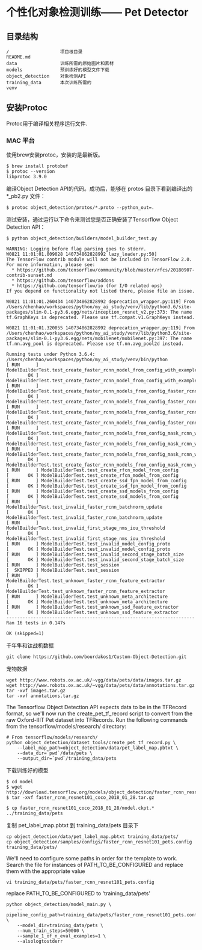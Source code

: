 # 个性化对象检测训练—— Pet Detector

## 目录结构

    /                   项目根目录
    README.md               
    data                训练所需的原始图片和素材                   
    models              预训练好的模型文件下载    
    object_detection    对象检测API    
    training_data       本次训练所需的    
    venv


## 安装Protoc

Protoc用于编译相关程序运行文件.

### MAC 平台

使用brew安装protoc，安装的是最新版。

    $ brew install protobuf
    $ protoc --version
    libprotoc 3.9.0
    
编译Object Detection API的代码。成功后，能够在 protos 目录下看到编译出的 *_pb2.py 文件：

    $ protoc object_detection/protos/*.proto --python_out=.
    
测试安装，通过运行以下命令来测试您是否正确安装了Tensorflow Object Detection API：

    $ python object_detection/builders/model_builder_test.py

    WARNING: Logging before flag parsing goes to stderr.
    W0821 11:01:01.009028 140734862828992 lazy_loader.py:50] 
    The TensorFlow contrib module will not be included in TensorFlow 2.0.
    For more information, please see:
      * https://github.com/tensorflow/community/blob/master/rfcs/20180907-contrib-sunset.md
      * https://github.com/tensorflow/addons
      * https://github.com/tensorflow/io (for I/O related ops)
    If you depend on functionality not listed there, please file an issue.
    
    W0821 11:01:01.260434 140734862828992 deprecation_wrapper.py:119] From /Users/chenhao/workspaces/python/my_ai_study/venv/lib/python3.6/site-packages/slim-0.1-py3.6.egg/nets/inception_resnet_v2.py:373: The name tf.GraphKeys is deprecated. Please use tf.compat.v1.GraphKeys instead.
    
    W0821 11:01:01.320055 140734862828992 deprecation_wrapper.py:119] From /Users/chenhao/workspaces/python/my_ai_study/venv/lib/python3.6/site-packages/slim-0.1-py3.6.egg/nets/mobilenet/mobilenet.py:397: The name tf.nn.avg_pool is deprecated. Please use tf.nn.avg_pool2d instead.
    
    Running tests under Python 3.6.4: /Users/chenhao/workspaces/python/my_ai_study/venv/bin/python
    [ RUN      ] ModelBuilderTest.test_create_faster_rcnn_model_from_config_with_example_miner
    [       OK ] ModelBuilderTest.test_create_faster_rcnn_model_from_config_with_example_miner
    [ RUN      ] ModelBuilderTest.test_create_faster_rcnn_models_from_config_faster_rcnn_with_matmul
    [       OK ] ModelBuilderTest.test_create_faster_rcnn_models_from_config_faster_rcnn_with_matmul
    [ RUN      ] ModelBuilderTest.test_create_faster_rcnn_models_from_config_faster_rcnn_without_matmul
    [       OK ] ModelBuilderTest.test_create_faster_rcnn_models_from_config_faster_rcnn_without_matmul
    [ RUN      ] ModelBuilderTest.test_create_faster_rcnn_models_from_config_mask_rcnn_with_matmul
    [       OK ] ModelBuilderTest.test_create_faster_rcnn_models_from_config_mask_rcnn_with_matmul
    [ RUN      ] ModelBuilderTest.test_create_faster_rcnn_models_from_config_mask_rcnn_without_matmul
    [       OK ] ModelBuilderTest.test_create_faster_rcnn_models_from_config_mask_rcnn_without_matmul
    [ RUN      ] ModelBuilderTest.test_create_rfcn_model_from_config
    [       OK ] ModelBuilderTest.test_create_rfcn_model_from_config
    [ RUN      ] ModelBuilderTest.test_create_ssd_fpn_model_from_config
    [       OK ] ModelBuilderTest.test_create_ssd_fpn_model_from_config
    [ RUN      ] ModelBuilderTest.test_create_ssd_models_from_config
    [       OK ] ModelBuilderTest.test_create_ssd_models_from_config
    [ RUN      ] ModelBuilderTest.test_invalid_faster_rcnn_batchnorm_update
    [       OK ] ModelBuilderTest.test_invalid_faster_rcnn_batchnorm_update
    [ RUN      ] ModelBuilderTest.test_invalid_first_stage_nms_iou_threshold
    [       OK ] ModelBuilderTest.test_invalid_first_stage_nms_iou_threshold
    [ RUN      ] ModelBuilderTest.test_invalid_model_config_proto
    [       OK ] ModelBuilderTest.test_invalid_model_config_proto
    [ RUN      ] ModelBuilderTest.test_invalid_second_stage_batch_size
    [       OK ] ModelBuilderTest.test_invalid_second_stage_batch_size
    [ RUN      ] ModelBuilderTest.test_session
    [  SKIPPED ] ModelBuilderTest.test_session
    [ RUN      ] ModelBuilderTest.test_unknown_faster_rcnn_feature_extractor
    [       OK ] ModelBuilderTest.test_unknown_faster_rcnn_feature_extractor
    [ RUN      ] ModelBuilderTest.test_unknown_meta_architecture
    [       OK ] ModelBuilderTest.test_unknown_meta_architecture
    [ RUN      ] ModelBuilderTest.test_unknown_ssd_feature_extractor
    [       OK ] ModelBuilderTest.test_unknown_ssd_feature_extractor
    ----------------------------------------------------------------------
    Ran 16 tests in 0.147s
    
    OK (skipped=1)

千年隼和钛战机数据

    git clone https://github.com/bourdakos1/Custom-Object-Detection.git

宠物数据

    wget http://www.robots.ox.ac.uk/~vgg/data/pets/data/images.tar.gz
    wget http://www.robots.ox.ac.uk/~vgg/data/pets/data/annotations.tar.gz
    tar -xvf images.tar.gz
    tar -xvf annotations.tar.gz

The Tensorflow Object Detection API expects data to be in the TFRecord format, so we'll now run the create_pet_tf_record script to convert from the raw Oxford-IIIT Pet dataset into TFRecords. Run the following commands from the tensorflow/models/research/ directory:
 
    # From tensorflow/models/research/
    python object_detection/dataset_tools/create_pet_tf_record.py \
        --label_map_path=object_detection/data/pet_label_map.pbtxt \
        --data_dir=`pwd`/data/pets \
        --output_dir=`pwd`/training_data/pets

下载训练好的模型

    $ cd model
    $ wget http://download.tensorflow.org/models/object_detection/faster_rcnn_resnet101_coco_2018_01_28.tar.gz
    $ tar -xvf faster_rcnn_resnet101_coco_2018_01_28.tar.gz
    
    $ cp faster_rcnn_resnet101_coco_2018_01_28/model.ckpt.* ../training_data/pets
    
复制 pet_label_map.pbtxt 到 training_data/pets 目录下

    cp object_detection/data/pet_label_map.pbtxt training_data/pets/
    cp object_detection/samples/configs/faster_rcnn_resnet101_pets.config training_data/pets/


We'll need to configure some paths in order for the template to work. Search the file for instances of PATH_TO_BE_CONFIGURED and replace them with the appropriate value 

    vi training_data/pets/faster_rcnn_resnet101_pets.config
    
replace PATH_TO_BE_CONFIGURED to 'training_data/pets'


    python object_detection/model_main.py \
        --pipeline_config_path=training_data/pets/faster_rcnn_resnet101_pets.config \
        --model_dir=training_data/pets \
        --num_train_steps=50000 \
        --sample_1_of_n_eval_examples=1 \
        --alsologtostderr